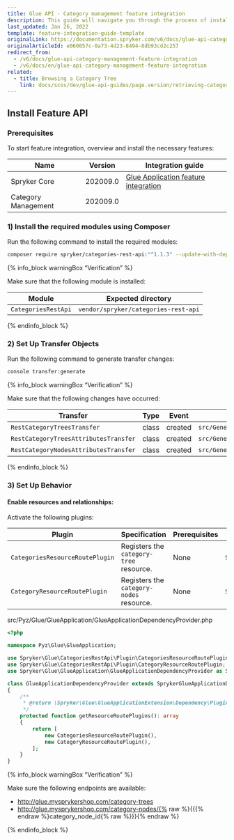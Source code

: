 ```yaml
---
title: Glue API - Category management feature integration
description: This guide will navigate you through the process of installing and configuring the Category API feature in Spryker OS.
last_updated: Jan 26, 2022
template: feature-integration-guide-template
originalLink: https://documentation.spryker.com/v6/docs/glue-api-category-management-feature-integration
originalArticleId: e060057c-0a73-4d23-8494-8db93cd2c257
redirect_from:
  - /v6/docs/glue-api-category-management-feature-integration
  - /v6/docs/en/glue-api-category-management-feature-integration
related:
  - title: Browsing a Category Tree
    link: docs/scos/dev/glue-api-guides/page.version/retrieving-categories/retrieving-category-trees.html
---
```


## Install Feature API
### Prerequisites
To start feature integration, overview and install the necessary features:

| Name | Version | Integration guide |
| --- | --- | --- |
| Spryker Core | 202009.0	 | 	[Glue Application feature integration](/docs/scos/dev/feature-integration-guides/{{page.version}}/glue-api/glue-api-glue-application-feature-integration.html) |
| Category Management | 202009.0 |  |

### 1) Install the required modules using Composer
Run the following command to install the required modules:

```bash
composer require spryker/categories-rest-api:"^1.1.3" --update-with-dependencies
```

{% info_block warningBox “Verification” %}

Make sure that the following module is installed:

| Module | Expected directory |
| --- | --- |
| `CategoriesRestApi` | `vendor/spryker/categories-rest-api` |

{% endinfo_block %}

### 2) Set Up Transfer Objects
Run the following command to generate transfer changes:

```bash
console transfer:generate
```

{% info_block warningBox “Verification” %}

Make sure that the following changes have occurred:

| Transfer | Type | Event | Path |
| --- | --- | --- | --- |
| `RestCategoryTreesTransfer` | class | created | `src/Generated/Shared/Transfer/RestCategoryTreesTransfer` |
| `RestCategoryTreesAttributesTransfer` | class | created | `src/Generated/Shared/Transfer/RestCategoryTreesAttributesTransfer` |
| `RestCategoryNodesAttributesTransfer` | class | created | `src/Generated/Shared/Transfer/RestCategoryNodesAttributesTransfer` |

{% endinfo_block %}

### 3) Set Up Behavior
#### Enable resources and relationships:
Activate the following plugins:

| Plugin | Specification | Prerequisites | Namespace |
| --- | --- | --- | --- |
| `CategoriesResourceRoutePlugin` | Registers the `category-tree` resource. | None | `Spryker\Glue\CategoriesRestApi\Plugin` |
| `CategoryResourceRoutePlugin` | Registers the `category-nodes` resource. | None | `Spryker\Glue\CategoriesRestApi\Plugin` |

src/Pyz/Glue/GlueApplication/GlueApplicationDependencyProvider.php
    
```php
<?php

namespace Pyz\Glue\GlueApplication;

use Spryker\Glue\CategoriesRestApi\Plugin\CategoriesResourceRoutePlugin;
use Spryker\Glue\CategoriesRestApi\Plugin\CategoryResourceRoutePlugin;
use Spryker\Glue\GlueApplication\GlueApplicationDependencyProvider as SprykerGlueApplicationDependencyProvider;

class GlueApplicationDependencyProvider extends SprykerGlueApplicationDependencyProvider
{
    /**
     * @return \Spryker\Glue\GlueApplicationExtension\Dependency\Plugin\ResourceRoutePluginInterface[]
     */
    protected function getResourceRoutePlugins(): array
    {
        return [
            new CategoriesResourceRoutePlugin(),
            new CategoryResourceRoutePlugin(),
        ];
    }
}
```

{% info_block warningBox “Verification” %}

Make sure the following endpoints are available:

- http://glue.mysprykershop.com/category-trees
- http://glue.mysprykershop.com/category-nodes/{% raw %}{{{% endraw %}category_node_id{% raw %}}}{% endraw %}

{% endinfo_block %}


